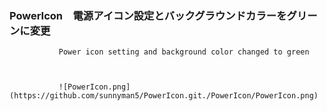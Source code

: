 ### PowerIcon　電源アイコン設定とバックグラウンドカラーをグリーンに変更
               Power icon setting and background color changed to green
               
               
               
               ![PowerIcon.png](https://github.com/sunnyman5/PowerIcon.git./PowerIcon/PowerIcon.png)
